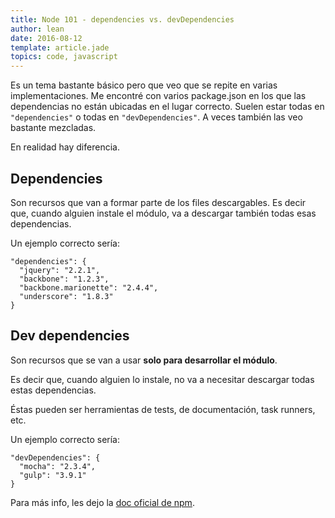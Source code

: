```yaml
---
title: Node 101 - dependencies vs. devDependencies
author: lean
date: 2016-08-12
template: article.jade
topics: code, javascript
---
```


Es un tema bastante básico pero que veo que se repite en varias implementaciones. Me encontré con varios package.json en los que las dependencias no están ubicadas en el lugar correcto. Suelen estar todas en `"dependencies"` o todas en `"devDependencies"`. A veces también las veo bastante mezcladas.

En realidad hay diferencia.

## Dependencies

Son recursos que van a formar parte de los files descargables. Es decir que, cuando alguien instale el módulo, va a descargar también todas esas dependencias.

Un ejemplo correcto sería:

```
"dependencies": {
  "jquery": "2.2.1",
  "backbone": "1.2.3",
  "backbone.marionette": "2.4.4",
  "underscore": "1.8.3"
}
```

## Dev dependencies

Son recursos que se van a usar **solo para desarrollar el módulo**.

Es decir que, cuando alguien lo instale, no va a necesitar descargar todas estas dependencias.

Éstas pueden ser herramientas de tests, de documentación, task runners, etc.

Un ejemplo correcto sería:

```
"devDependencies": {
  "mocha": "2.3.4",
  "gulp": "3.9.1"
}
```

Para más info, les dejo la [doc oficial de npm](https://docs.npmjs.com/files/package.json#dependencies).

